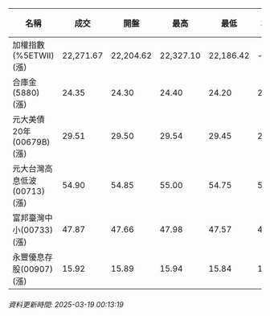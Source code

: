 | 名稱 | 成交 | 開盤 | 最高 | 最低 | 均價 | 成交金額(億) | 昨收 | 漲跌幅 | 漲跌 | 總量 | 昨量 | 振幅 |
| -------- | -------- | -------- | -------- |-------- | -------- | -------- |-------- |-------- |-------- | -------- | -------- |-------- |
|加權指數(%5ETWII) (漲)|22,271.67|22,204.62|22,327.10|22,186.42|-|2,744.69|22,118.63|0.69%|153.04|5,776,499|0|0.64%|
|合庫金(5880) (漲)|24.35|24.30|24.40|24.20|24.33|2.04|24.25|0.41%|0.10|8,368|10,987|0.82%|
|元大美債20年(00679B) (漲)|29.51|29.50|29.54|29.45|29.51|10.06|29.35|0.55%|0.16|34,101|28,218|0.31%|
|元大台灣高息低波(00713) (漲)|54.90|54.85|55.00|54.75|54.89|7.80|54.60|0.55%|0.30|14,205|19,748|0.46%|
|富邦臺灣中小(00733) (漲)|47.87|47.66|47.98|47.57|47.78|0.330|47.18|1.46%|0.69|691|864|0.87%|
|永豐優息存股(00907) (漲)|15.92|15.89|15.94|15.84|15.89|0.189|15.83|0.57%|0.09|1,192|1,731|0.63%|
###### 資料更新時間: 2025-03-19 00:13:19